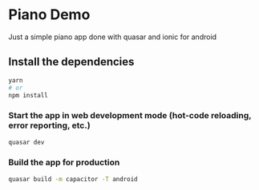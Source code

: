 # Piano Demo
Just a simple piano app done with quasar and ionic for android

## Install the dependencies
```bash
yarn
# or
npm install
```

### Start the app in web development mode (hot-code reloading, error reporting, etc.)
```bash
quasar dev
```

### Build the app for production
```bash
quasar build -m capacitor -T android
```
